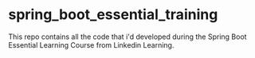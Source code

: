# spring_boot_essential_training
This repo contains all the code that i'd developed during the Spring Boot Essential Learning Course from Linkedin Learning.
